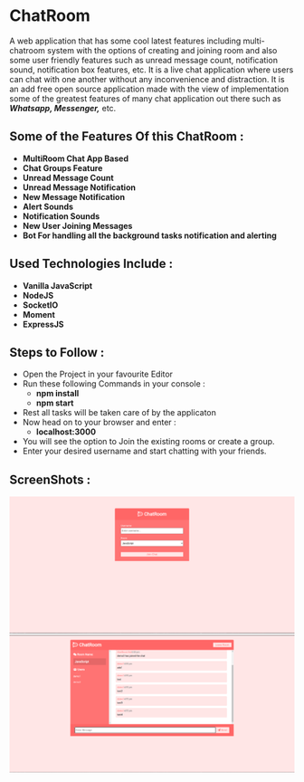 # ChatRoom
A web application that has some cool latest features including multi-chatroom system with the options of creating and joining room and also some user friendly features such as unread message count, notification sound, notification box features, etc. It is a live chat application where users can chat with one another without any inconvenience and distraction. It is an add free open source application made with the view of implementation some of the greatest features of many chat application out there such as **_Whatsapp, Messenger,_** etc.

## Some of the Features Of this ChatRoom : 
- **MultiRoom Chat App Based**
- **Chat Groups Feature**
- **Unread Message Count**
- **Unread Message Notification**
- **New Message Notification**
- **Alert Sounds**
- **Notification Sounds**
- **New User Joining Messages**
- **Bot For handling all the background tasks notification and alerting**

## Used Technologies Include :
- **Vanilla JavaScript**
- **NodeJS**
- **SocketIO**
- **Moment**
- **ExpressJS**

## Steps to Follow :
- Open the Project in your favourite Editor
- Run these following Commands in your console :
  - **npm install**
  - **npm start**
- Rest all tasks will be taken care of by the applicaton
- Now head on to your browser and enter : 
  - **localhost:3000**
- You will see the option to Join the existing rooms or create a group.
- Enter your desired username and start chatting with your friends.

## ScreenShots : 
![Alt Text](/ScreenShots/1.png)
![Alt Text](/ScreenShots/3.png)
